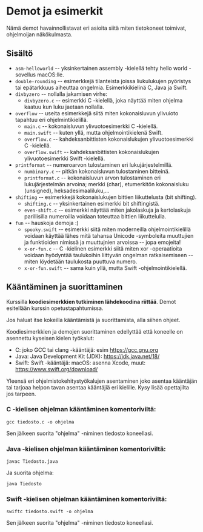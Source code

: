 # Demot ja esimerkit

Nämä demot havainnollistavat eri asioita siitä miten tietokoneet toimivat, ohjelmoijan näkökulmasta.

## Sisältö

* `asm-helloworld` -- yksinkertainen assembly -kielellä tehty hello world -sovellus macOS:lle.
* `double-rounding` -- esimerkkejä tilanteista joissa liukulukujen pyöristys tai epätarkkuus aiheuttaa ongelmia. Esimerkkikielinä C, Java ja Swift.
* `divbyzero` -- nollalla jakamisen virhe:
  * `divbyzero.c` -- esimerkki C -kielellä, joka näyttää miten ohjelma kaatuu kun luku jaetaan nollalla.
* `overflow` -- useita esimerkkejä siitä miten kokonaisluvun ylivuioto tapahtuu eri ohjelmintikielillä.
  * `main.c` -- kokonaisluvun ylivuotoesimerkki C -kielellä.
  * `main.swift` -- kuten yllä, mutta ohjelmointikielenä Swift. 
  * `overflow.c` -- kahdeksanbittisten kokonaislukujen ylivuotoesimerkki C -kielellä.
  * `overflow.swift` -- kahdeksanbittisten kokonaislukujen ylivuotoesimerkki Swift -kielellä.
* `printformat` -- numeroarvon tulostaminen eri lukujärjestelmillä.
  * `numbinary.c` -- pitkän kokonaisluvun tulostaminen bitteinä.
  * `printformat.c` -- kokonaisluvun arvon tulostaminen eri lukujärjestelmän arvoina; merkki (char), etumerkitön kokonaisluku (unsigned), heksadesimaaliluku,...
* `shifting` -- esimerkkejä kokonaislukujen bittien liikuttelusta (bit shifting).
  * `shifting.c` -- yksinkertainen esimerkki bit shiftingistä.
  * `even-shift.c` -- esimerkki näyttää miten jakolaskuja ja kertolaskuja parillisilla numeroilla voidaan toteuttaa bittien liikuttelulla.
* `fun` -- hauskoja demoja :)
  * `spooky.swift` -- esimerkki siitä miten moderneilla ohjelmointikielillä voidaan käyttää lähes mitä tahansa Unicode -symboleita muuttujien ja funktioiden nimissä ja muuttujnien arvoissa -- jopa emojeita!
  * `x-or-fun.c` -- C -kielinen esimerkki siitä miten xor -operaatioita voidaan hyödyntää taulukoihin liittyvän ongelman ratkaisemiseen -- miten löydetään taulukosta puuttuva numero.
  * `x-or-fun.swift` -- sama kuin yllä, mutta Swift -ohjelmointikielellä.

## Kääntäminen ja suorittaminen

Kurssilla **koodiesimerkkien tutkiminen lähdekoodina riittää**. Demot esitellään kurssin opetustapahtumissa. 

Jos haluat itse kokeilla kääntämistä ja suorittamista, alla siihen ohjeet.

Koodiesimerkkien ja demojen suorittaminen edellyttää että koneelle on asennettu kyseisen kielen työkalut:

* C: joko GCC tai clang -kääntäjä: esim https://gcc.gnu.org
* Java: Java Development Kit (JDK): https://jdk.java.net/18/
* Swift: Swift -kääntäjä: macOS: asenna Xcode, muut: https://www.swift.org/download/

Yleensä eri ohjelmistokehitystyökalujen asentaminen joko asentaa kääntäjän tai tarjoaa helpon tavan asentaa kääntäjiä eri kielille. Kysy lisää opettajilta jos tarpeen.

### C -kielisen ohjelman kääntäminen komentoriviltä:

```console
gcc tiedosto.c -o ohjelma
```

Sen jälkeen suorita "ohjelma" -niminen tiedosto koneellasi.

### Java -kielisen ohjelman kääntäminen komentoriviltä:

```console
javac Tiedosto.java
```
Ja suorita ohjelma:

```console
java Tiedosto
```

### Swift -kielisen ohjelman kääntäminen komentoriviltä:

```console
swiftc tiedosto.swift -o ohjelma
```

Sen jälkeen suorita "ohjelma" -niminen tiedosto koneellasi.

